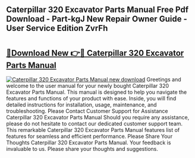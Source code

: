 ## Caterpillar 320 Excavator Parts Manual Free Pdf Download - Part-kgJ New Repair Owner Guide - User Service Edition ZvrFh

# <h2><a href="http://cf29602.oget.top/?id=Caterpillar+320+Excavator+Parts+Manual">🔗Download New 👉🔴 Caterpillar 320 Excavator Parts Manual</a></h2>

[![Caterpillar 320 Excavator Parts Manual new download](https://i.imgur.com/5g1atiW.png)](http://cf29602.oget.top/?id=Caterpillar+320+Excavator+Parts+Manual)
Greetings and welcome to the user manual for your newly bought Caterpillar 320 Excavator Parts Manual. This manual is designed to help you navigate the features and functions of your product with ease. Inside, you will find detailed instructions for installation, usage, maintenance, and troubleshooting. Please Contact Customer Support for Assistance Caterpillar 320 Excavator Parts Manual Should you require any assistance, please do not hesitate to contact our dedicated customer support team. This remarkable Caterpillar 320 Excavator Parts Manual features list of features for seamless and efficient performance. Please Share Your Thoughts Caterpillar 320 Excavator Parts Manual. Your feedback is invaluable to us. Please share your thoughts and suggestions.
